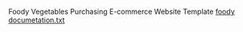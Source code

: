 Foody Vegetables Purchasing E-commerce Website Template
[foody documetation.txt](https://github.com/Krishnarani17/Foody-Vegetable-Website/files/15026729/foody.documetation.txt)
